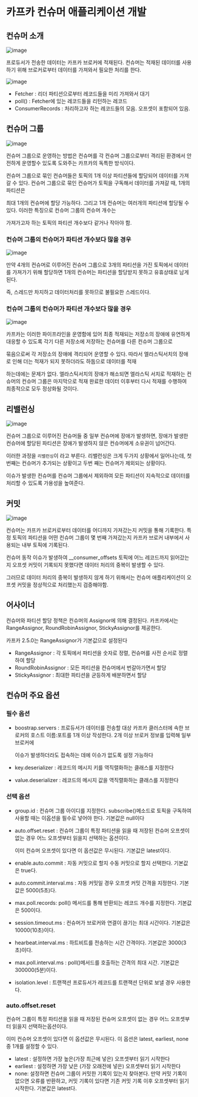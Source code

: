 # 카프카 컨슈머 애플리케이션 개발

## 컨슈머 소개

![image](https://user-images.githubusercontent.com/40031858/172329774-68bfc7b4-b1e7-4ece-afcf-de70a39ef2ca.png)

프로듀서가 전송한 데이터는 카프카 브로커에 적재된다. 컨슈머는 적재된 데이터를 사용하기 위해 브로커로부터 데이터를 가져와서 필요한 처리를 한다.

![image](https://user-images.githubusercontent.com/40031858/172329903-da87473f-598b-4e48-8d09-8d1ce765df74.png)

- Fetcher : 리더 파티션으로부터 레코드들을 미리 가져와서 대기
- poll() : Fetcher에 있는 레코드들을 리턴하는 레코드
- ConsumerRecords : 처리하고자 하는 레코드들의 모음. 오프셋이 포함되어 있음.

## 컨슈머 그룹

![image](https://user-images.githubusercontent.com/40031858/172273441-0910aac1-485e-4ddf-a852-3e65906d4408.png)

컨슈머 그룹으로 운영하는 방법은 컨슈머를 각 컨슈머 그룹으로부터 격리된 환경에서 안전하게 운영할수 있도록 도와주는 카프카의 독특한 방식이다.

컨슈머 그룹으로 묶인 컨슈머들은 토픽의 1개 이상 파티션들에 할당되어 데이터를 가져갈 수 있다. 컨슈머 그룹으로 묶인 컨슈머가 토픽을 구독해서 데이터를 가져갈 때, 1개의 파티션은

최대 1개의 컨슈머에 할당 가능하다. 그리고 1개 컨슈머는 여러개의 파티션에 할당될 수 있다. 이러한 특징으로 컨슈머 그룹의 컨슈머 개수는

가져가고자 하는 토픽의 파티션 개수보다 같거나 작아야 함.

### 컨슈머 그룹의 컨슈머가 파티션 개수보다 많을 경우 

![image](https://user-images.githubusercontent.com/40031858/172273611-5036f08e-879f-4bff-ae49-bdf6892739bb.png)

만약 4개의 컨슈머로 이루어진 컨슈머 그룹으로 3개의 파티션을 가진 토픽에서 데이터를 가져가기 위해 할당하면 1개의 컨슈머는 파티션을 할당받지 못하고 유휴상태로 남게된다.

즉, 스레드만 차지하고 데이터처리를 못하므로 불필요한 스레드이다.

### 컨슈머 그룹의 컨슈머가 파티션 개수보다 많을 경우

![image](https://user-images.githubusercontent.com/40031858/172273767-f4f96a4c-8d56-4a3c-9cac-cf2eb38530c6.png)

카프카는 이러한 파이프라인을 운영함에 있어 최종 적재되는 저장소의 장애에 유연하게 대응할 수 있도록 각기 다른 저장소에 저장하는 컨슈머를 다른 컨슈머 그룹으로

묶음으로써 각 저장소의 장애에 격리되어 운영할 수 있다. 따라서 엘라스틱서치의 장애로 인해 더는 적재가 되지 못하더라도 하둡으로 데이터를 적재

하는데에는 문제가 없다. 엘라스틱서치의 장애가 해소되면 엘라스틱 서치로 적재하는 컨슈머의 컨슈머 그룹은 마지막으로 적재 완료한 데이터 이후부터 다시 적재를 수행하여 최종적으로 모두 정상화될 것이다.


## 리밸런싱

![image](https://user-images.githubusercontent.com/40031858/172331433-6dd11cef-9b76-4f02-8796-1c92956042d8.png)

컨슈머 그룹으로 이루어진 컨슈머들 중 일부 컨슈머에 장애가 발생하면, 장애가 발생한 컨슈머에 할당된 파티션은 장애가 발생하지 않은 컨슈머에게 소유권이 넘어간다.

이러한 과정을 `리밸런싱`이 라고 부른다. 리밸런싱은 크게 두가지 상황에서 일어나는데, 첫 번째는 컨슈머가 추가되는 상황이고 두번 째는 컨슈머가 제외되는 상황이다. 

이슈가 발생한 컨슈머를 컨슈머 그룹에서 제외하여 모든 파티션이 지속적으로 데이터를 처리할 수 있도록 가용성을 높여준다.

## 커밋

![image](https://user-images.githubusercontent.com/40031858/172333118-6d36ee46-9a0d-4a0e-9b22-d35a612f611d.png)


컨슈머는 카프카 브로커로부터 데이터를 어디까지 가져갔는지 커밋을 통해 기록한다. 특정 토픽의 파티션을 어떤 컨슈머 그룹이 몇 번째 가져갔는지 카프카 브로커 내부에서 사용되는 내부 토픽에 기록된다.

컨슈머 동작 이슈가 발생하여 __consumer_offsets 토픽에 어느 레코드까지 읽어갔는지 오프셋 커밋이 기록되지 못했다면 데이터 처리의 중복이 발생할 수 있다.  

그러므로 데이터 처리의 중복이 발생하지 않게 하기 위해서는 컨슈머 애플리케이션이 오프셋 커밋을 정상적으로 처리했는지 검증해야함.

## 어사이너

컨슈머와 파티션 할당 정책은 컨슈머의 Assignor에 의해 결정된다. 카프카에서는 RangeAssignor, RoundRobinAssignor, StickyAssignor를 제공한다. 

카프카 2.5.0는 RangeAssignor가 기본값으로 설정된다

- RangeAssignor : 각 토픽에서 파티션을 숫자로 정렬, 컨슈머를 사전 순서로 정렬하여 할당
- RoundRobinAssignor : 모든 파티션을 컨슈머에서 번갈아가면서 할당
- StickyAssignor : 최대한 파티션을 균등하게 배분하면서 할당

## 컨슈머 주요 옵션

### 필수 옵션
- boostrap.servers : 프로듀서가 데이터를 전송할 대상 카프카 클러스터에 속한 브로커의 호스트 이름:포트를 1개 이상 작성한다. 2개 이상 브로커 정보를 입력해 일부 브로커에 

    이슈가 발생하더라도 접속하는 데에 이슈가 없도록 설정 가능하다
- key.deserializer : 레코드의 메시지 키를 역직렬화하는 클래스를 지정한다
- value.deserializer : 레코드의 메시지 값을 역직렬화하는 클래스를 지정한다

### 선택 옵션
- group.id : 컨슈머 그룹 아이디를 지정한다. subscribe()메소드로 토픽을 구독하여 사용할 때는 이옵션을 필수로 넣어야 한다. 기본값은 null이다
- auto.offset.reset : 컨슈머 그룹이 특정 파티션을 읽을 때 저장된 컨슈머 오프셋이 없는 경우 어느 오프셋부터 읽을지 선택하는 옵션이다.

    이미 컨슈머 오프셋이 있다면 이 옵션값은 무시된다. 기본값은 latest이다.
- enable.auto.commit : 자동 커밋으로 할지 수동 커밋으로 할지 선택한다. 기본값은 true다.
- auto.commit.interval.ms : 자동 커밋일 경우 오프셋 커밋 간격을 지정한다. 기본값은 5000(5초)다.
- max.poll.records: poll() 메서드를 통해 반환되는 레코드 개수를 지정한다. 기본값은 500이다.
- session.timeout.ms : 컨슈머가 브로커와 연결이 끊기는 최대 시간이다. 기본값은 10000(10초)이다.
- hearbeat.interval.ms : 하트비트를 전송하는 시간 간격이다. 기본값은 3000(3초)이다.
- max.poll.interval.ms : poll()메서드를 호출하는 간격의 최대 시간. 기본값은 300000(5분)이다.
- isolation.level : 트랜잭션 프로듀서가 레코드를 트랜잭션 단위로 보낼 경우 사용한다.

### auto.offset.reset
컨슈머 그룹이 특정 파티션을 읽을 때 저장된 컨슈머 오프셋이 없는 경우 어느 오프셋부터 읽을지 선택하는옵션이다.

이미 컨슈머 오프셋이 있다면 이 옵션값은 무시된다. 이 옵션은 latest, earliest, none 중 1개를 설정할 수 있다.
- latest : 설정하면 가장 높은(가장 최근에 넣은) 오프셋부터 읽기 시작한다
- earliest : 설정하면 가장 낮은 (가장 오래전에 넣은) 오프셋부터 읽기 시작한다
- none: 설정하면 컨슈머 그룹이 커밋한 기록이 있는지 찾아본다. 만약 커밋 기록이 없으면 오류를 반환하고, 커밋 기록이 있다면 기존 커밋 기록 이후 오프셋부터 읽기 시작한다. 기본값은 latest다.